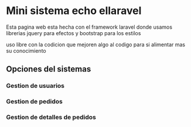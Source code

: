 <h1>Mini sistema echo ellaravel</h1>

<p>Esta pagina web esta hecha con el framework laravel donde usamos librerias jquery para efectos y bootstrap para los estilos</p>
<p>uso libre con la codicion que mejoren algo al codigo para si alimentar mas su conocimiento</p>

<h2>Opciones del sistemas</h2>
<h3>Gestion de usuarios</h3>
<h3>Gestion de pedidos</h3>
<h3>Gestion de detalles de pedidos</h3>



    
